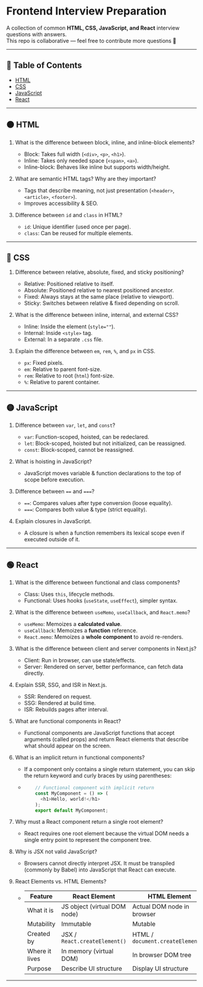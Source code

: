 # Frontend Interview Preparation

A collection of common **HTML, CSS, JavaScript, and React** interview questions with answers.  
This repo is collaborative — feel free to contribute more questions 🚀

---

## 📑 Table of Contents
- [HTML](#html)
- [CSS](#css)
- [JavaScript](#javascript)
- [React](#react)

---

## 🟠 HTML

1. What is the difference between block, inline, and inline-block elements?  
   - Block: Takes full width (`<div>`, `<p>`, `<h1>`).  
   - Inline: Takes only needed space (`<span>`, `<a>`).  
   - Inline-block: Behaves like inline but supports width/height.  

1. What are semantic HTML tags? Why are they important?  
   - Tags that describe meaning, not just presentation (`<header>`, `<article>`, `<footer>`).  
   - Improves accessibility & SEO.  

1. Difference between `id` and `class` in HTML?  
   - `id`: Unique identifier (used once per page).  
   - `class`: Can be reused for multiple elements.  

---

## 🔵 CSS

1. Difference between relative, absolute, fixed, and sticky positioning?  
   - Relative: Positioned relative to itself.  
   - Absolute: Positioned relative to nearest positioned ancestor.  
   - Fixed: Always stays at the same place (relative to viewport).  
   - Sticky: Switches between relative & fixed depending on scroll.  

1. What is the difference between inline, internal, and external CSS?  
   - Inline: Inside the element (`style=""`).  
   - Internal: Inside `<style>` tag.  
   - External: In a separate `.css` file.  

1. Explain the difference between `em`, `rem`, `%`, and `px` in CSS.  
   - `px`: Fixed pixels.  
   - `em`: Relative to parent font-size.  
   - `rem`: Relative to root (`html`) font-size.  
   - `%`: Relative to parent container.  

---

## 🟡 JavaScript

1. Difference between `var`, `let`, and `const`?  
   - `var`: Function-scoped, hoisted, can be redeclared.  
   - `let`: Block-scoped, hoisted but not initialized, can be reassigned.  
   - `const`: Block-scoped, cannot be reassigned.  

1. What is hoisting in JavaScript?  
   - JavaScript moves variable & function declarations to the top of scope before execution.  

1. Difference between `==` and `===`?  
   - `==`: Compares values after type conversion (loose equality).  
   - `===`: Compares both value & type (strict equality).  

1. Explain closures in JavaScript.  
   - A closure is when a function remembers its lexical scope even if executed outside of it.  

---

## 🟢 React

1. What is the difference between functional and class components?  
   - Class: Uses `this`, lifecycle methods.  
   - Functional: Uses hooks (`useState`, `useEffect`), simpler syntax.  

1. What is the difference between `useMemo`, `useCallback`, and `React.memo`?  
   - `useMemo`: Memoizes a **calculated value**.  
   - `useCallback`: Memoizes a **function** reference.  
   - `React.memo`: Memoizes a **whole component** to avoid re-renders.  

1. What is the difference between client and server components in Next.js?  
   - Client: Run in browser, can use state/effects.  
   - Server: Rendered on server, better performance, can fetch data directly.  

1. Explain SSR, SSG, and ISR in Next.js.  
   - SSR: Rendered on request.  
   - SSG: Rendered at build time.  
   - ISR: Rebuilds pages after interval.
  
1. What are functional components in React?
   - Functional components are JavaScript functions that accept arguments (called props) and return React elements that describe what should appear on the screen.

1. What is an implicit return in functional components?
   - If a component only contains a single return statement, you can skip the return keyword and curly braces by using parentheses:
   - ```javascript
         // Functional component with implicit return
         const MyComponent = () => (
           <h1>Hello, world!</h1>
         );
         export default MyComponent;

1. Why must a React component return a single root element?
   - React requires one root element because the virtual DOM needs a single entry point to represent the component tree.
     
1. Why is JSX not valid JavaScript?
   - Browsers cannot directly interpret JSX. It must be transpiled (commonly by Babel) into JavaScript that React can execute.
  
1. React Elements vs. HTML Elements?
   - | Feature        | React Element                 | HTML Element                      |
     | -------------- | ----------------------------- | --------------------------------- |
     | What it is     | JS object (virtual DOM node)  | Actual DOM node in browser        |
     | Mutability     | Immutable                     | Mutable                           |
     | Created by     | JSX / `React.createElement()` | HTML / `document.createElement()` |
     | Where it lives | In memory (virtual DOM)       | In browser DOM tree               |
     | Purpose        | Describe UI structure         | Display UI structure              |

   

     

---
